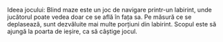 Ideea jocului:
	Blind maze este un joc de navigare printr-un labirint, unde jucătorul poate vedea doar ce se află în fața sa. Pe măsură ce se deplasează, sunt dezvăluite mai multe porțiuni din labirint. Scopul este să ajungă la poarta de ieșire, ca să câștige jocul.
